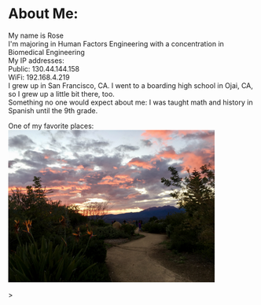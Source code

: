 <html>
<head>
  <title> My First Page </title>
</head>
<body>
  <h1>About Me:</h1>
  <p>
    My name is Rose
    <br>
      I'm majoring in Human Factors Engineering with a concentration in Biomedical Engineering
    <br>
      My IP addresses: 
    <br> 
        Public: 130.44.144.158
    <br>
        WiFi: 192.168.4.219
    <br>
      I grew up in San Francisco, CA. I went to a boarding high school in Ojai, CA, so I grew up a little bit there, too.
    <br>
      Something no one would expect about me: I was taught math and history in Spanish until the 9th grade. 
    <br>
    <p>
      One of my favorite places:
      <br>
        <img src='meditation_mount.JPG' width = "420" height ="310">
    </p>
  </p>>
</body>
</html>
